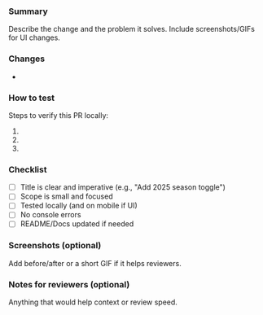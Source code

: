 ### Summary

Describe the change and the problem it solves. Include screenshots/GIFs for UI changes.

### Changes

- 

### How to test

Steps to verify this PR locally:

1. 
2. 
3. 

### Checklist

- [ ] Title is clear and imperative (e.g., "Add 2025 season toggle")
- [ ] Scope is small and focused
- [ ] Tested locally (and on mobile if UI)
- [ ] No console errors
- [ ] README/Docs updated if needed

### Screenshots (optional)

Add before/after or a short GIF if it helps reviewers.

### Notes for reviewers (optional)

Anything that would help context or review speed.

